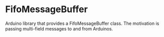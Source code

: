 FifoMessageBuffer
=================

Arduino library that provides a FifoMessageBuffer class.  The motivation is passing multi-field messages to and from Arduinos.
